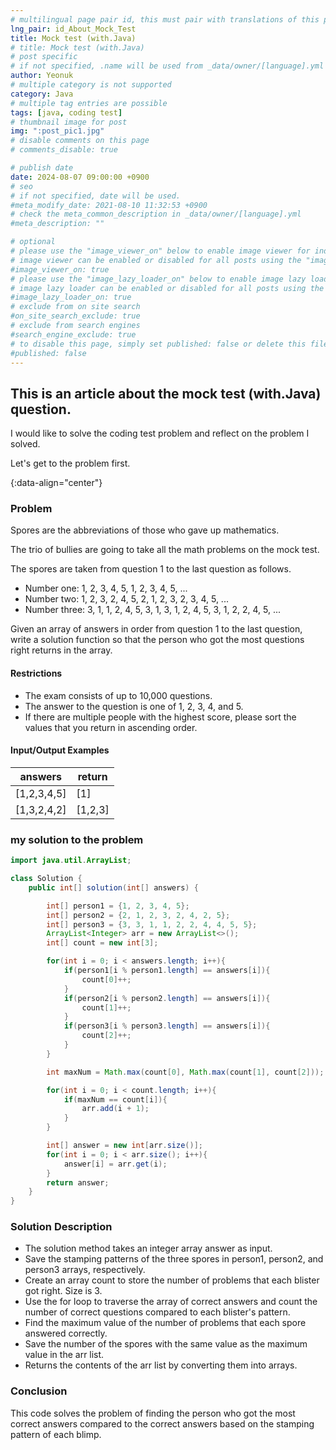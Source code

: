 ```yaml
---
# multilingual page pair id, this must pair with translations of this page. (This name must be unique)
lng_pair: id_About_Mock_Test
title: Mock test (with.Java)
# title: Mock test (with.Java)
# post specific
# if not specified, .name will be used from _data/owner/[language].yml
author: Yeonuk
# multiple category is not supported
category: Java
# multiple tag entries are possible
tags: [java, coding test]
# thumbnail image for post
img: ":post_pic1.jpg"
# disable comments on this page
# comments_disable: true

# publish date
date: 2024-08-07 09:00:00 +0900
# seo
# if not specified, date will be used.
#meta_modify_date: 2021-08-10 11:32:53 +0900
# check the meta_common_description in _data/owner/[language].yml
#meta_description: ""

# optional
# please use the "image_viewer_on" below to enable image viewer for individual pages or posts (_posts/ or [language]/_posts folders).
# image viewer can be enabled or disabled for all posts using the "image_viewer_posts: true" setting in _data/conf/main.yml.
#image_viewer_on: true
# please use the "image_lazy_loader_on" below to enable image lazy loader for individual pages or posts (_posts/ or [language]/_posts folders).
# image lazy loader can be enabled or disabled for all posts using the "image_lazy_loader_posts: true" setting in _data/conf/main.yml.
#image_lazy_loader_on: true
# exclude from on site search
#on_site_search_exclude: true
# exclude from search engines
#search_engine_exclude: true
# to disable this page, simply set published: false or delete this file
#published: false
---
```


<!-- outline-start -->

## This is an article about the mock test (with.Java) question.

I would like to solve the coding test problem and reflect on the problem I solved.

Let's get to the problem first.

{:data-align="center"}

<!-- outline-end -->

### Problem

Spores are the abbreviations of those who gave up mathematics.

The trio of bullies are going to take all the math problems on the mock test.

The spores are taken from question 1 to the last question as follows.

- Number one: 1, 2, 3, 4, 5, 1, 2, 3, 4, 5, ...
- Number two: 1, 2, 3, 2, 4, 5, 2, 1, 2, 3, 2, 3, 4, 5, ...
- Number three: 3, 1, 1, 2, 4, 5, 3, 1, 3, 1, 2, 4, 5, 3, 1, 2, 2, 4, 5, ...

Given an array of answers in order from question 1 to the last question, write a solution function so that the person who got the most questions right returns in the array.

#### Restrictions

- The exam consists of up to 10,000 questions.
- The answer to the question is one of 1, 2, 3, 4, and 5.
- If there are multiple people with the highest score, please sort the values that you return in ascending order.

#### Input/Output Examples

| answers     | return  |
| ----------- | ------- |
| [1,2,3,4,5] | [1]     |
| [1,3,2,4,2] | [1,2,3] |

### my solution to the problem

```java
import java.util.ArrayList;

class Solution {
    public int[] solution(int[] answers) {

        int[] person1 = {1, 2, 3, 4, 5};
        int[] person2 = {2, 1, 2, 3, 2, 4, 2, 5};
        int[] person3 = {3, 3, 1, 1, 2, 2, 4, 4, 5, 5};
        ArrayList<Integer> arr = new ArrayList<>();
        int[] count = new int[3];

        for(int i = 0; i < answers.length; i++){
            if(person1[i % person1.length] == answers[i]){
                count[0]++;
            }
            if(person2[i % person2.length] == answers[i]){
                count[1]++;
            }
            if(person3[i % person3.length] == answers[i]){
                count[2]++;
            }
        }

        int maxNum = Math.max(count[0], Math.max(count[1], count[2]));

        for(int i = 0; i < count.length; i++){
            if(maxNum == count[i]){
                arr.add(i + 1);
            }
        }

        int[] answer = new int[arr.size()];
        for(int i = 0; i < arr.size(); i++){
            answer[i] = arr.get(i);
        }
        return answer;
    }
}
```

### Solution Description

- The solution method takes an integer array answer as input.
- Save the stamping patterns of the three spores in person1, person2, and person3 arrays, respectively.
- Create an array count to store the number of problems that each blister got right. Size is 3.
- Use the for loop to traverse the array of correct answers and count the number of correct questions compared to each blister's pattern.
- Find the maximum value of the number of problems that each spore answered correctly.
- Save the number of the spores with the same value as the maximum value in the arr list.
- Returns the contents of the arr list by converting them into arrays.

### Conclusion

This code solves the problem of finding the person who got the most correct answers compared to the correct answers based on the stamping pattern of each blimp.
